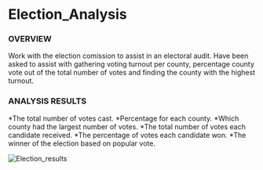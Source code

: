 # Election_Analysis

### OVERVIEW

Work with the election comission to assist in an electoral audit. Have been asked to assist with gathering voting turnout per county, percentage county vote out of the total number of votes and finding the county with the highest turnout.

### ANALYSIS RESULTS

*The total number of votes cast.
*Percentage for each county.
*Which county had the largest number of votes.
*The total number of votes each candidate received.
*The percentage of votes each candidate won.
*The winner of the election based on popular vote.

![Election_results](https://user-images.githubusercontent.com/107452167/201805520-85cefd9e-24ee-4f1f-abab-8c93a73f89ea.png)

